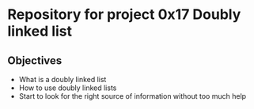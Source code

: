 # Repository for project 0x17 Doubly linked list

## Objectives 
* What is a doubly linked list
* How to use doubly linked lists
* Start to look for the right source of information without too much help
